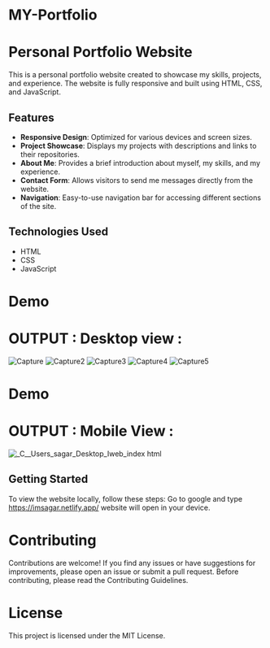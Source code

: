 # MY-Portfolio
# Personal Portfolio Website

This is a personal portfolio website created to showcase my skills, projects, and experience. The website is fully responsive and built using HTML, CSS, and JavaScript.

## Features

- **Responsive Design**: Optimized for various devices and screen sizes.
- **Project Showcase**: Displays my projects with descriptions and links to their repositories.
- **About Me**: Provides a brief introduction about myself, my skills, and my experience.
- **Contact Form**: Allows visitors to send me messages directly from the website.
- **Navigation**: Easy-to-use navigation bar for accessing different sections of the site.

## Technologies Used

- HTML
- CSS
- JavaScript

# **Demo**
# OUTPUT : Desktop view :
![Capture](https://github.com/SagarMukundKamble07/MY-Portfolio/assets/164340993/20fbc8a3-45a2-40ac-ab87-4df14c889377)
![Capture2](https://github.com/SagarMukundKamble07/MY-Portfolio/assets/164340993/cc808ce9-cf16-40f3-89f9-bb6ac7034d13)
![Capture3](https://github.com/SagarMukundKamble07/MY-Portfolio/assets/164340993/bbd07314-5683-4f7c-ae54-f07b2236b0fd)
![Capture4](https://github.com/SagarMukundKamble07/MY-Portfolio/assets/164340993/f1b62ce9-35ed-4ed7-bf9a-460b0b9795b4)
![Capture5](https://github.com/SagarMukundKamble07/MY-Portfolio/assets/164340993/16b154aa-28e8-4caa-b0af-8fa5c52cc1b9)

# **Demo**
# OUTPUT : Mobile View :
![_C__Users_sagar_Desktop_Iweb_index html](https://github.com/SagarMukundKamble07/MY-Portfolio/assets/164340993/ff4f2b60-b5e4-4fc6-a398-9d18fc852c64)

## Getting Started

To view the website locally, follow these steps:
Go to google and type https://imsagar.netlify.app/ website will open in your device.

# **Contributing**
Contributions are welcome! If you find any issues or have suggestions for improvements, please open an issue or submit a pull request. Before contributing, please read the Contributing Guidelines.

# **License**
This project is licensed under the MIT License.

